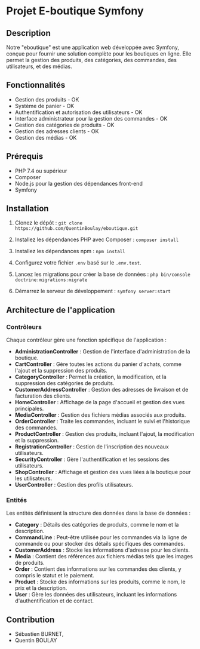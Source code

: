 # Projet E-boutique Symfony

## Description
Notre "eboutique" est une application web développée avec Symfony, conçue pour fournir une solution complète pour les boutiques en ligne. Elle permet la gestion des produits, des catégories, des commandes, des utilisateurs, et des médias.

## Fonctionnalités
- Gestion des produits - OK
- Système de panier - OK
- Authentification et autorisation des utilisateurs - OK
- Interface administrateur pour la gestion des commandes - OK
- Gestion des catégories de produits - OK
- Gestion des adresses clients - OK
- Gestion des médias - OK

## Prérequis
- PHP 7.4 ou supérieur
- Composer
- Node.js pour la gestion des dépendances front-end
- Symfony

## Installation

1. Clonez le dépôt :
`git clone https://github.com/QuentinBoulay/eboutique.git`

2. Installez les dépendances PHP avec Composer :
`composer install`

3. Installez les dépendances npm :
`npm install`

4. Configurez votre fichier `.env` basé sur le `.env.test`.

5. Lancez les migrations pour créer la base de données :
`php bin/console doctrine:migrations:migrate`

6. Démarrez le serveur de développement :
`symfony server:start`

## Architecture de l'application

### Contrôleurs
Chaque contrôleur gère une fonction spécifique de l'application :
- **AdministrationController** : Gestion de l'interface d'administration de la boutique.
- **CartController** : Gère toutes les actions du panier d'achats, comme l'ajout et la suppression des produits.
- **CategoryController** : Permet la création, la modification, et la suppression des catégories de produits.
- **CustomerAddressController** : Gestion des adresses de livraison et de facturation des clients.
- **HomeController** : Affichage de la page d'accueil et gestion des vues principales.
- **MediaController** : Gestion des fichiers médias associés aux produits.
- **OrderController** : Traite les commandes, incluant le suivi et l'historique des commandes.
- **ProductController** : Gestion des produits, incluant l'ajout, la modification et la suppression.
- **RegistrationController** : Gestion de l'inscription des nouveaux utilisateurs.
- **SecurityController** : Gère l'authentification et les sessions des utilisateurs.
- **ShopController** : Affichage et gestion des vues liées à la boutique pour les utilisateurs.
- **UserController** : Gestion des profils utilisateurs.

### Entités
Les entités définissent la structure des données dans la base de données :
- **Category** : Détails des catégories de produits, comme le nom et la description.
- **CommandLine** : Peut-être utilisée pour les commandes via la ligne de commande ou pour stocker des détails spécifiques des commandes.
- **CustomerAddress** : Stocke les informations d'adresse pour les clients.
- **Media** : Contient des références aux fichiers médias tels que les images de produits.
- **Order** : Contient des informations sur les commandes des clients, y compris le statut et le paiement.
- **Product** : Stocke des informations sur les produits, comme le nom, le prix et la description.
- **User** : Gère les données des utilisateurs, incluant les informations d'authentification et de contact.

## Contribution

- Sébastien BURNET,
- Quentin BOULAY

